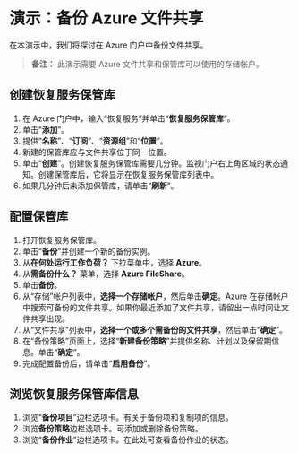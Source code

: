 # 演示：备份 Azure 文件共享

在本演示中，我们将探讨在 Azure 门户中备份文件共享。

>**备注：** 此演示需要 Azure 文件共享和保管库可以使用的存储帐户。 

## 创建恢复服务保管库

1. 在 Azure 门户中，输入“恢复服务”并单击“**恢复服务保管库**”。
3. 单击“**添加**”。
4. 提供“**名称**”、“**订阅**”、“**资源组**”和“**位置**”。 
5. 新建的保管库应与文件共享位于同一位置。 
5. 单击“**创建**”。创建恢复服务保管库需要几分钟。监视门户右上角区域的状态通知。创建保管库后，它将显示在恢复服务保管库列表中。 
6. 如果几分钟后未添加保管库，请单击“**刷新**”。

## 配置保管库

1. 打开恢复服务保管库。 
2. 单击“**备份**”并创建一个新的备份实例。 
3. 从**在何处运行工作负荷？** 下拉菜单中，选择 **Azure**。
4. 从**需备份什么？** 菜单，选择 **Azure FileShare**。
5. 单击**备份**。
6. 从“存储”帐户列表中，**选择一个存储帐户**，然后单击**确定**。Azure 在存储帐户中搜索可备份的文件共享。如果你最近添加了文件共享，请留出一点时间让文件共享出现。
7. 从“文件共享”列表中，**选择一个或多个需备份的文件共享**，然后单击“**确定**”。
8. 在“备份策略”页面上，选择“**新建备份策略**”并提供名称、计划以及保留期信息。单击“**确定**”。
9. 完成配置备份后，请单击“**启用备份**”。 

## 浏览恢复服务保管库信息

1. 浏览“**备份项目**”边栏选项卡。有关于备份项和复制项的信息。
2. 浏览**备份策略**边栏选项卡。可添加或删除备份策略。 
3. 浏览“**备份作业**”边栏选项卡。在此处可查看备份作业的状态。
